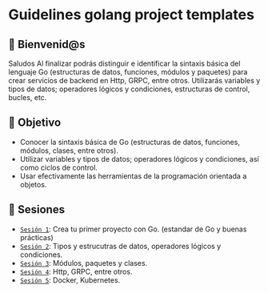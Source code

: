  # Guidelines golang project templates

## :wave: Bienvenid@s

Saludos <coders /> Al finalizar podrás distinguir e identificar la sintaxis básica del lenguaje Go (estructuras de datos, funciones, módulos y paquetes) para crear servicios de backend en Http, GRPC, entre otros. 
    Utilizarás variables y tipos de datos; operadores lógicos y condiciones, estructuras de control, bucles, etc.

## :dart: Objetivo

 - Conocer la sintaxis básica de Go (estructuras de datos, funciones, módulos, clases, entre otros).
 - Utilizar variables y tipos de datos; operadores lógicos y condiciones, así como ciclos de control.
 - Usar efectivamente las herramientas de la programación orientada a objetos.

## :bookmark_tabs: Sesiones
 
 - [`Sesión 1`](Sesion-01): Crea tu primer proyecto con Go. (estandar de Go y buenas prácticas)
 - [`Sesión 2`](Sesion-02): Tipos y estrucutras de datos, operadores lógicos y condiciones.
 - [`Sesión 3`](Sesion-03): Módulos, paquetes y clases.
 - [`Sesión 4`](Sesion-04): Http, GRPC, entre otros.
 - [`Sesión 5`](Sesion-05): Docker, Kubernetes.
 

